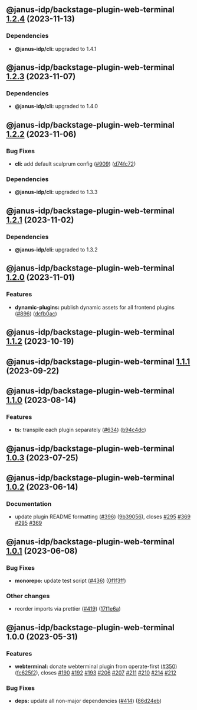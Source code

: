 ## @janus-idp/backstage-plugin-web-terminal [1.2.4](https://github.com/janus-idp/backstage-plugins/compare/@janus-idp/backstage-plugin-web-terminal@1.2.3...@janus-idp/backstage-plugin-web-terminal@1.2.4) (2023-11-13)



### Dependencies

* **@janus-idp/cli:** upgraded to 1.4.1

## @janus-idp/backstage-plugin-web-terminal [1.2.3](https://github.com/janus-idp/backstage-plugins/compare/@janus-idp/backstage-plugin-web-terminal@1.2.2...@janus-idp/backstage-plugin-web-terminal@1.2.3) (2023-11-07)



### Dependencies

* **@janus-idp/cli:** upgraded to 1.4.0

## @janus-idp/backstage-plugin-web-terminal [1.2.2](https://github.com/janus-idp/backstage-plugins/compare/@janus-idp/backstage-plugin-web-terminal@1.2.1...@janus-idp/backstage-plugin-web-terminal@1.2.2) (2023-11-06)


### Bug Fixes

* **cli:** add default scalprum config ([#909](https://github.com/janus-idp/backstage-plugins/issues/909)) ([d74fc72](https://github.com/janus-idp/backstage-plugins/commit/d74fc72ab7e0a843da047c7b6570d8a6fbc068e1))



### Dependencies

* **@janus-idp/cli:** upgraded to 1.3.3

## @janus-idp/backstage-plugin-web-terminal [1.2.1](https://github.com/janus-idp/backstage-plugins/compare/@janus-idp/backstage-plugin-web-terminal@1.2.0...@janus-idp/backstage-plugin-web-terminal@1.2.1) (2023-11-02)



### Dependencies

* **@janus-idp/cli:** upgraded to 1.3.2

## @janus-idp/backstage-plugin-web-terminal [1.2.0](https://github.com/janus-idp/backstage-plugins/compare/@janus-idp/backstage-plugin-web-terminal@1.1.2...@janus-idp/backstage-plugin-web-terminal@1.2.0) (2023-11-01)


### Features

* **dynamic-plugins:** publish dynamic assets for all frontend plugins ([#896](https://github.com/janus-idp/backstage-plugins/issues/896)) ([dcfb0ac](https://github.com/janus-idp/backstage-plugins/commit/dcfb0ac56769c82f6b8b2cef2726251e0b60c375))

## @janus-idp/backstage-plugin-web-terminal [1.1.2](https://github.com/janus-idp/backstage-plugins/compare/@janus-idp/backstage-plugin-web-terminal@1.1.1...@janus-idp/backstage-plugin-web-terminal@1.1.2) (2023-10-19)

## @janus-idp/backstage-plugin-web-terminal [1.1.1](https://github.com/janus-idp/backstage-plugins/compare/@janus-idp/backstage-plugin-web-terminal@1.1.0...@janus-idp/backstage-plugin-web-terminal@1.1.1) (2023-09-22)

## @janus-idp/backstage-plugin-web-terminal [1.1.0](https://github.com/janus-idp/backstage-plugins/compare/@janus-idp/backstage-plugin-web-terminal@1.0.3...@janus-idp/backstage-plugin-web-terminal@1.1.0) (2023-08-14)


### Features

* **ts:** transpile each plugin separately ([#634](https://github.com/janus-idp/backstage-plugins/issues/634)) ([b94c4dc](https://github.com/janus-idp/backstage-plugins/commit/b94c4dc50ada328e5ce1bed5fb7c76f64607e1ee))

## @janus-idp/backstage-plugin-web-terminal [1.0.3](https://github.com/janus-idp/backstage-plugins/compare/@janus-idp/backstage-plugin-web-terminal@1.0.2...@janus-idp/backstage-plugin-web-terminal@1.0.3) (2023-07-25)

## @janus-idp/backstage-plugin-web-terminal [1.0.2](https://github.com/janus-idp/backstage-plugins/compare/@janus-idp/backstage-plugin-web-terminal@1.0.1...@janus-idp/backstage-plugin-web-terminal@1.0.2) (2023-06-14)


### Documentation

* update plugin README formatting ([#396](https://github.com/janus-idp/backstage-plugins/issues/396)) ([9b39056](https://github.com/janus-idp/backstage-plugins/commit/9b39056f6c66e9a6a0a5d0c4059420dff66db263)), closes [#295](https://github.com/janus-idp/backstage-plugins/issues/295) [#369](https://github.com/janus-idp/backstage-plugins/issues/369) [#295](https://github.com/janus-idp/backstage-plugins/issues/295) [#369](https://github.com/janus-idp/backstage-plugins/issues/369)

## @janus-idp/backstage-plugin-web-terminal [1.0.1](https://github.com/janus-idp/backstage-plugins/compare/@janus-idp/backstage-plugin-web-terminal@1.0.0...@janus-idp/backstage-plugin-web-terminal@1.0.1) (2023-06-08)


### Bug Fixes

* **monorepo:** update test script ([#436](https://github.com/janus-idp/backstage-plugins/issues/436)) ([0f1f3ff](https://github.com/janus-idp/backstage-plugins/commit/0f1f3ff25176225076a112f90412d5dcd6f28a75))


### Other changes

* reorder imports via prettier ([#419](https://github.com/janus-idp/backstage-plugins/issues/419)) ([17f1e6a](https://github.com/janus-idp/backstage-plugins/commit/17f1e6a689bd793a619ec5e42e5cdda0998f78a5))

## @janus-idp/backstage-plugin-web-terminal 1.0.0 (2023-05-31)


### Features

* **webterminal:** donate webterminal plugin from operate-first ([#350](https://github.com/janus-idp/backstage-plugins/issues/350)) ([fc625f2](https://github.com/janus-idp/backstage-plugins/commit/fc625f20159cf22420711518f8f6d618b8febb5a)), closes [#190](https://github.com/janus-idp/backstage-plugins/issues/190) [#192](https://github.com/janus-idp/backstage-plugins/issues/192) [#193](https://github.com/janus-idp/backstage-plugins/issues/193) [#206](https://github.com/janus-idp/backstage-plugins/issues/206) [#207](https://github.com/janus-idp/backstage-plugins/issues/207) [#211](https://github.com/janus-idp/backstage-plugins/issues/211) [#210](https://github.com/janus-idp/backstage-plugins/issues/210) [#214](https://github.com/janus-idp/backstage-plugins/issues/214) [#212](https://github.com/janus-idp/backstage-plugins/issues/212)


### Bug Fixes

* **deps:** update all non-major dependencies ([#414](https://github.com/janus-idp/backstage-plugins/issues/414)) ([86d24eb](https://github.com/janus-idp/backstage-plugins/commit/86d24ebb420ff25a36b319915feec06246db0f57))
